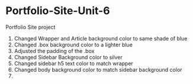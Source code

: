 # Portfolio-Site-Unit-6
Portfolio Site project
1. Changed Wrapper and Article background color to same shade of blue
2. Changed .box background color to a lighter blue
3. Adjusted the padding of the .box
4. Changed Sidebar Background color to silver
5. Changed sidebar h5 text color to match wrapper
6. Changed body background color to match sidebar background color
7.

